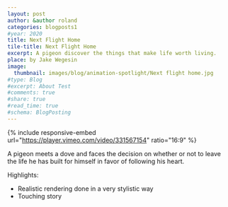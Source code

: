 ```yaml
---
layout: post
author: &author roland
categories: blogposts1
#year: 2020
title: Next Flight Home
tile-title: Next Flight Home
excerpt: A pigeon discover the things that make life worth living.
place: by Jake Wegesin
image:
  thumbnail: images/blog/animation-spotlight/Next flight home.jpg
#type: Blog
#excerpt: About Test
#comments: true
#share: true
#read_time: true
#schema: BlogPosting
---
```



{% include responsive-embed url="https://player.vimeo.com/video/331567154" ratio="16:9" %}

A pigeon meets a dove and faces the decision on whether or not to leave the life he has built for himself in favor of following his heart.

Highlights:
* Realistic rendering done in a very stylistic way
* Touching story
